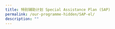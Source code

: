 ```yaml
---
title: 特别辅助计划 Special Assistance Plan (SAP)
permalink: /our-programme-hidden/SAP-el/
description: ""
---
```

